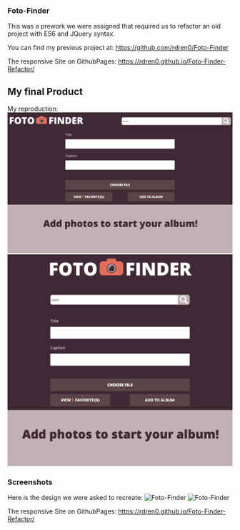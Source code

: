 ### Foto-Finder
This was a prework we were assigned that required us to refactor an old project with ES6 and JQuery syntax.

You can find my previous project at: https://github.com/rdren0/Foto-Finder


The responsive Site on GithubPages:
 https://rdren0.github.io/Foto-Finder-Refactor/



## My final Product
My reproduction:
![Foto-Finder](images/RachaelCompDesktop.png)
![Foto-Finder](images/RachaelCompMobile.png)

### Screenshots
Here is the design we were asked to recreate:
![Foto-Finder](images/Desktop-Comp.png)
![Foto-Finder](images/Mobile-Comp.png)

The responsive Site on GithubPages:
 https://rdren0.github.io/Foto-Finder-Refactor/
